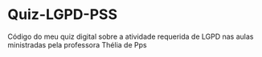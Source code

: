 # Quiz-LGPD-PSS
Código do meu quiz digital sobre a atividade requerida de LGPD nas aulas ministradas pela professora Thélia de Pps
